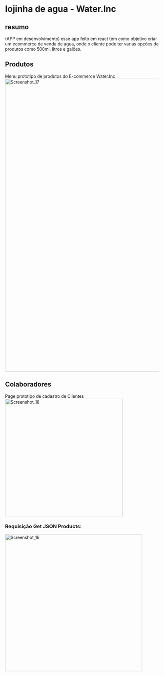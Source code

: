 # lojinha de agua - Water.Inc

## resumo
(APP em desenvolvimento)
esse app feito em react tem como objetivo criar um ecommerce de venda de agua, onde o cliente pode ter varias opções de produtos como 500ml, litros e galões.

## Produtos
Menu prototipo de produtos do E-commerce Water.Inc
<img width="960" alt="Screenshot_17" src="https://github.com/jcr04/ecommerce-agua-react/assets/70778525/b9e04b77-ba99-48a2-94fb-72a0097283b2">

## Colaboradores
Page prototipo de cadastro de Clientes
<img width="385" alt="Screenshot_18" src="https://github.com/jcr04/ecommerce-agua-react/assets/70778525/9adf77f5-8bef-4919-bac5-10e38f85d0fe">

### Requisição Get JSON Products:
<img width="449" alt="Screenshot_16" src="https://github.com/jcr04/ecommerce-agua-react/assets/70778525/01c7dd8e-8238-45a3-a887-c80535408f68">
